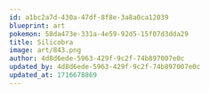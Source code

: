 ```yaml
---
id: a1bc2a7d-430a-47df-8f8e-3a8a0ca12039
blueprint: art
pokemon: 58da473e-331a-4e59-92d5-15f07d3dda29
title: Silicobra
image: art/843.png
author: 4d8d6ede-5963-429f-9c2f-74b897007e0c
updated_by: 4d8d6ede-5963-429f-9c2f-74b897007e0c
updated_at: 1716678869
---
```

